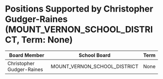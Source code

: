 # Positions Supported by Christopher Gudger-Raines (MOUNT_VERNON_SCHOOL_DISTRICT, Term: None)

| Board Member | School Board | Term |
|--------------|--------------|------|
| Christopher Gudger-Raines | MOUNT_VERNON_SCHOOL_DISTRICT | None |

